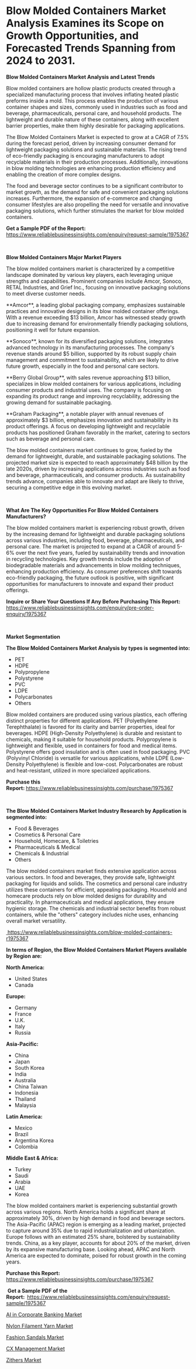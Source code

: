<p><h1>Blow Molded Containers Market Analysis Examines its Scope on Growth Opportunities, and Forecasted Trends Spanning from 2024 to 2031.</h1></p><p><strong>Blow Molded Containers Market Analysis and Latest Trends</strong></p>
<p><p>Blow molded containers are hollow plastic products created through a specialized manufacturing process that involves inflating heated plastic preforms inside a mold. This process enables the production of various container shapes and sizes, commonly used in industries such as food and beverage, pharmaceuticals, personal care, and household products. The lightweight and durable nature of these containers, along with excellent barrier properties, make them highly desirable for packaging applications.</p><p>The Blow Molded Containers Market is expected to grow at a CAGR of 7.5% during the forecast period, driven by increasing consumer demand for lightweight packaging solutions and sustainable materials. The rising trend of eco-friendly packaging is encouraging manufacturers to adopt recyclable materials in their production processes. Additionally, innovations in blow molding technologies are enhancing production efficiency and enabling the creation of more complex designs. </p><p>The food and beverage sector continues to be a significant contributor to market growth, as the demand for safe and convenient packaging solutions increases. Furthermore, the expansion of e-commerce and changing consumer lifestyles are also propelling the need for versatile and innovative packaging solutions, which further stimulates the market for blow molded containers.</p></p>
<p><strong>Get a Sample PDF of the Report:&nbsp;</strong> <a href="https://www.reliablebusinessinsights.com/enquiry/request-sample/1975367?utm_campaign=1091&utm_medium=2&utm_source=Github&utm_content=ia&utm_term=14112024&utm_id=blow-molded-containers">https://www.reliablebusinessinsights.com/enquiry/request-sample/1975367</a></p>
<p>&nbsp;</p>
<p><strong>Blow Molded Containers Major Market Players</strong></p>
<p><p>The blow molded containers market is characterized by a competitive landscape dominated by various key players, each leveraging unique strengths and capabilities. Prominent companies include Amcor, Sonoco, RETAL Industries, and Grief Inc., focusing on innovative packaging solutions to meet diverse customer needs.</p><p>**Amcor**, a leading global packaging company, emphasizes sustainable practices and innovative designs in its blow molded container offerings. With a revenue exceeding $13 billion, Amcor has witnessed steady growth due to increasing demand for environmentally friendly packaging solutions, positioning it well for future expansion.</p><p>**Sonoco**, known for its diversified packaging solutions, integrates advanced technology in its manufacturing processes. The company's revenue stands around $5 billion, supported by its robust supply chain management and commitment to sustainability, which are likely to drive future growth, especially in the food and personal care sectors.</p><p>**Berry Global Group**, with sales revenue approaching $13 billion, specializes in blow molded containers for various applications, including consumer products and industrial uses. The company is focusing on expanding its product range and improving recyclability, addressing the growing demand for sustainable packaging.</p><p>**Graham Packaging**, a notable player with annual revenues of approximately $3 billion, emphasizes innovation and sustainability in its product offerings. A focus on developing lightweight and recyclable products has positioned Graham favorably in the market, catering to sectors such as beverage and personal care.</p><p>The blow molded containers market continues to grow, fueled by the demand for lightweight, durable, and sustainable packaging solutions. The projected market size is expected to reach approximately $48 billion by the late 2020s, driven by increasing applications across industries such as food and beverage, pharmaceuticals, and consumer products. As sustainability trends advance, companies able to innovate and adapt are likely to thrive, securing a competitive edge in this evolving market.</p></p>
<p>&nbsp;</p>
<p><strong>What Are The Key Opportunities For Blow Molded Containers Manufacturers?</strong></p>
<p><p>The blow molded containers market is experiencing robust growth, driven by the increasing demand for lightweight and durable packaging solutions across various industries, including food, beverage, pharmaceuticals, and personal care. The market is projected to expand at a CAGR of around 5-6% over the next five years, fueled by sustainability trends and innovation in recycling technologies. Key growth trends include the adoption of biodegradable materials and advancements in blow molding techniques, enhancing production efficiency. As consumer preferences shift towards eco-friendly packaging, the future outlook is positive, with significant opportunities for manufacturers to innovate and expand their product offerings.</p></p>
<p><strong>Inquire or Share Your Questions If Any Before Purchasing This Report:</strong> <a href="https://www.reliablebusinessinsights.com/enquiry/pre-order-enquiry/1975367?utm_campaign=1091&utm_medium=2&utm_source=Github&utm_content=ia&utm_term=14112024&utm_id=blow-molded-containers">https://www.reliablebusinessinsights.com/enquiry/pre-order-enquiry/1975367</a></p>
<p>&nbsp;</p>
<p><strong>Market Segmentation</strong></p>
<p><strong>The Blow Molded Containers Market Analysis by types is segmented into:</strong></p>
<p><ul><li>PET</li><li>HDPE</li><li>Polypropylene</li><li>Polystyrene</li><li>PVC</li><li>LDPE</li><li>Polycarbonates</li><li>Others</li></ul></p>
<p><p>Blow molded containers are produced using various plastics, each offering distinct properties for different applications. PET (Polyethylene Terephthalate) is favored for its clarity and barrier properties, ideal for beverages. HDPE (High-Density Polyethylene) is durable and resistant to chemicals, making it suitable for household products. Polypropylene is lightweight and flexible, used in containers for food and medical items. Polystyrene offers good insulation and is often used in food packaging. PVC (Polyvinyl Chloride) is versatile for various applications, while LDPE (Low-Density Polyethylene) is flexible and low-cost. Polycarbonates are robust and heat-resistant, utilized in more specialized applications.</p></p>
<p><strong>Purchase this Report:&nbsp;</strong><a href="https://www.reliablebusinessinsights.com/purchase/1975367?utm_campaign=1091&utm_medium=2&utm_source=Github&utm_content=ia&utm_term=14112024&utm_id=blow-molded-containers">https://www.reliablebusinessinsights.com/purchase/1975367</a></p>
<p>&nbsp;</p>
<p><strong>The Blow Molded Containers Market Industry Research by Application is segmented into:</strong></p>
<p><ul><li>Food & Beverages</li><li>Cosmetics & Personal Care</li><li>Household, Homecare, & Toiletries</li><li>Pharmaceuticals & Medical</li><li>Chemicals & Industrial</li><li>Others</li></ul></p>
<p><p>The blow molded containers market finds extensive application across various sectors. In food and beverages, they provide safe, lightweight packaging for liquids and solids. The cosmetics and personal care industry utilizes these containers for efficient, appealing packaging. Household and homecare products rely on blow molded designs for durability and practicality. In pharmaceuticals and medical applications, they ensure hygienic storage. The chemicals and industrial sector benefits from robust containers, while the "others" category includes niche uses, enhancing overall market versatility.</p></p>
<p><a href="https://www.reliablebusinessinsights.com/blow-molded-containers-r1975367?utm_campaign=1091&utm_medium=2&utm_source=Github&utm_content=ia&utm_term=14112024&utm_id=blow-molded-containers">&nbsp;https://www.reliablebusinessinsights.com/blow-molded-containers-r1975367</a></p>
<p><strong>In terms of Region, the Blow Molded Containers Market Players available by Region are:</strong></p>
<p>
    <p> <strong> North America: </strong>
        <ul>
            <li>United States</li>
            <li>Canada</li>
        </ul>
        </p> 
    <p> <strong> Europe: </strong>
        <ul>
            <li>Germany</li>
            <li>France</li>
            <li>U.K.</li>
            <li>Italy</li>
            <li>Russia</li>
        </ul>
        </p> 
    <p> <strong> Asia-Pacific: </strong>
        <ul>
            <li>China</li>
            <li>Japan</li>
            <li>South Korea</li>
            <li>India</li>
            <li>Australia</li>
            <li>China Taiwan</li>
            <li>Indonesia</li>
            <li>Thailand</li>
            <li>Malaysia</li>
        </ul>
        </p> 
    <p> <strong> Latin America: </strong>
        <ul>
            <li>Mexico</li>
            <li>Brazil</li>
            <li>Argentina Korea</li>
            <li>Colombia</li>
        </ul>
        </p> 
    <p> <strong> Middle East & Africa: </strong>
        <ul>
            <li>Turkey</li>
            <li>Saudi</li>
            <li>Arabia</li>
            <li>UAE</li>
            <li>Korea</li>
        </ul>
    </p>
    </p>
<p><p>The blow molded containers market is experiencing substantial growth across various regions. North America holds a significant share at approximately 30%, driven by high demand in food and beverage sectors. The Asia-Pacific (APAC) region is emerging as a leading market, projected to capture around 35% due to rapid industrialization and urbanization. Europe follows with an estimated 25% share, bolstered by sustainability trends. China, as a key player, accounts for about 20% of the market, driven by its expansive manufacturing base. Looking ahead, APAC and North America are expected to dominate, poised for robust growth in the coming years.</p></p>
<p><strong>Purchase this Report: </strong><a href="https://www.reliablebusinessinsights.com/purchase/1975367?utm_campaign=1091&utm_medium=2&utm_source=Github&utm_content=ia&utm_term=14112024&utm_id=blow-molded-containers">https://www.reliablebusinessinsights.com/purchase/1975367</a></p>
<p>&nbsp;<strong>Get a Sample PDF of the Report:&nbsp;&nbsp;</strong><a href="https://www.reliablebusinessinsights.com/enquiry/request-sample/1975367?utm_campaign=1091&utm_medium=2&utm_source=Github&utm_content=ia&utm_term=14112024&utm_id=blow-molded-containers">https://www.reliablebusinessinsights.com/enquiry/request-sample/1975367</a></p>
<p><strong></strong></p>
<p><p><a href="https://issuu.com/reportprime-2/docs/ai-in-corporate-banking-market-size_5bbd31493d751c?utm_campaign=1091&utm_medium=2&utm_source=Github&utm_content=ia&utm_term=14112024&utm_id=blow-molded-containers">AI in Corporate Banking Market</a></p><p><a href="https://github.com/MariaWashington76/Market-Research-Report-List-1/blob/main/nylon-filament-yarn-market.md?utm_campaign=1091&utm_medium=2&utm_source=Github&utm_content=ia&utm_term=14112024&utm_id=blow-molded-containers">Nylon Filament Yarn Market</a></p><p><a href="https://www.linkedin.com/pulse/fashion-sandals-market-indicators-size-regional-breakdown-player-knboc?utm_campaign=1091&utm_medium=2&utm_source=Github&utm_content=ia&utm_term=14112024&utm_id=blow-molded-containers">Fashion Sandals Market</a></p><p><a href="https://issuu.com/reportprime-2/docs/cx-management-market-size-2030.pptx_b115bd02f9dd47?utm_campaign=1091&utm_medium=2&utm_source=Github&utm_content=ia&utm_term=14112024&utm_id=blow-molded-containers">CX Management Market</a></p><p><a href="https://www.linkedin.com/pulse/global-zithers-market-size-trends-analysis-regional-outlook-scvjc?utm_campaign=1091&utm_medium=2&utm_source=Github&utm_content=ia&utm_term=14112024&utm_id=blow-molded-containers">Zithers Market</a></p></p>